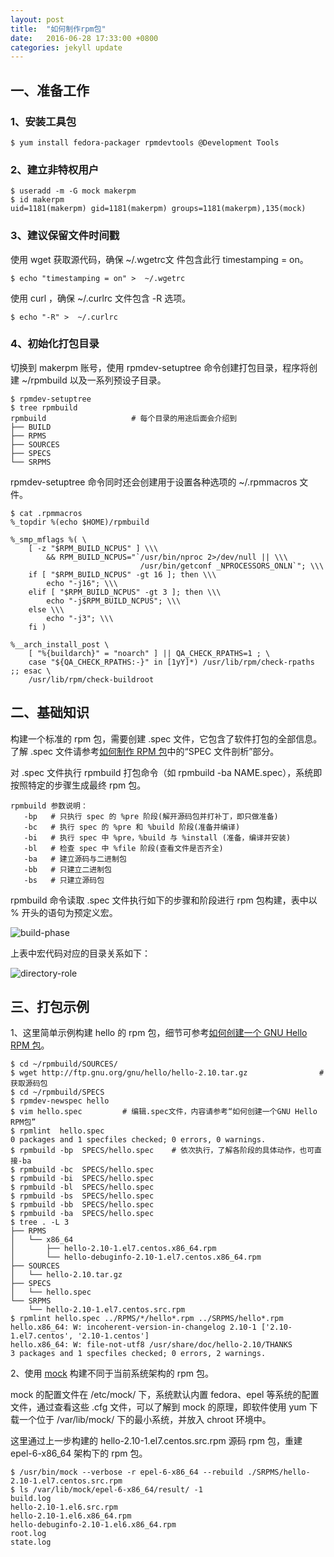```yaml
---
layout: post
title:  "如何制作rpm包"
date:   2016-06-28 17:33:00 +0800
categories: jekyll update
---
```


## 一、准备工作

### 1、安装工具包

    $ yum install fedora-packager rpmdevtools @Development Tools

### 2、建立非特权用户

    $ useradd -m -G mock makerpm
    $ id makerpm
    uid=1181(makerpm) gid=1181(makerpm) groups=1181(makerpm),135(mock)

### 3、建议保留文件时间戳

使用 wget 获取源代码，确保 ~/.wgetrc文 件包含此行 timestamping = on。

    $ echo "timestamping = on" >  ~/.wgetrc

使用 curl ，确保 ~/.curlrc 文件包含 -R 选项。

    $ echo "-R" >  ~/.curlrc

### 4、初始化打包目录

切换到 makerpm 账号，使用 rpmdev-setuptree 命令创建打包目录，程序将创建 ~/rpmbuild 以及一系列预设子目录。

    $ rpmdev-setuptree
    $ tree rpmbuild
    rpmbuild                   # 每个目录的用途后面会介绍到
    ├── BUILD
    ├── RPMS
    ├── SOURCES
    ├── SPECS
    └── SRPMS

rpmdev-setuptree 命令同时还会创建用于设置各种选项的 ~/.rpmmacros 文件。

    $ cat .rpmmacros
    %_topdir %(echo $HOME)/rpmbuild

    %_smp_mflags %( \
        [ -z "$RPM_BUILD_NCPUS" ] \\\
            && RPM_BUILD_NCPUS="`/usr/bin/nproc 2>/dev/null || \\\
                                 /usr/bin/getconf _NPROCESSORS_ONLN`"; \\\
        if [ "$RPM_BUILD_NCPUS" -gt 16 ]; then \\\
            echo "-j16"; \\\
        elif [ "$RPM_BUILD_NCPUS" -gt 3 ]; then \\\
            echo "-j$RPM_BUILD_NCPUS"; \\\
        else \\\
            echo "-j3"; \\\
        fi )

    %__arch_install_post \
        [ "%{buildarch}" = "noarch" ] || QA_CHECK_RPATHS=1 ; \
        case "${QA_CHECK_RPATHS:-}" in [1yY]*) /usr/lib/rpm/check-rpaths ;; esac \
        /usr/lib/rpm/check-buildroot

## 二、基础知识

构建一个标准的 rpm 包，需要创建 .spec 文件，它包含了软件打包的全部信息。了解 .spec 文件请参考[如何制作 RPM 包][How_to_create_an_RPM_package]中的“SPEC 文件剖析”部分。

对 .spec 文件执行 rpmbuild 打包命令（如 rpmbuild -ba NAME.spec），系统即按照特定的步骤生成最终 rpm 包。

    rpmbuild 参数说明：
       -bp   # 只执行 spec 的 %pre 阶段(解开源码包并打补丁，即只做准备)
       -bc   # 执行 spec 的 %pre 和 %build 阶段(准备并编译)
       -bi   # 执行 spec 中 %pre，%build 与 %install (准备，编译并安装)
       -bl   # 检查 spec 中 %file 阶段(查看文件是否齐全)
       -ba   # 建立源码与二进制包
       -bb   # 只建立二进制包
       -bs   # 只建立源码包

rpmbuild 命令读取 .spec 文件执行如下的步骤和阶段进行 rpm 包构建，表中以 % 开头的语句为预定义宏。

![build-phase](http://cdn.pkhanhao.top/makerpm/build-phase.png)

上表中宏代码对应的目录关系如下：

![directory-role](http://cdn.pkhanhao.top/makerpm/directory-role.png)

## 三、打包示例

1、这里简单示例构建 hello 的 rpm 包，细节可参考[如何创建一个 GNU Hello RPM 包][How_to_create_a_GNU_Hello_RPM_package]。

    $ cd ~/rpmbuild/SOURCES/
    $ wget http://ftp.gnu.org/gnu/hello/hello-2.10.tar.gz                # 获取源码包
    $ cd ~/rpmbuild/SPECS
    $ rpmdev-newspec hello
    $ vim hello.spec         # 编辑.spec文件，内容请参考“如何创建一个GNU Hello RPM包”
    $ rpmlint  hello.spec
    0 packages and 1 specfiles checked; 0 errors, 0 warnings.
    $ rpmbuild -bp  SPECS/hello.spec    # 依次执行，了解各阶段的具体动作，也可直接-ba
    $ rpmbuild -bc  SPECS/hello.spec
    $ rpmbuild -bi  SPECS/hello.spec
    $ rpmbuild -bl  SPECS/hello.spec
    $ rpmbuild -bs  SPECS/hello.spec
    $ rpmbuild -bb  SPECS/hello.spec
    $ rpmbuild -ba  SPECS/hello.spec
    $ tree . -L 3
    ├── RPMS
    │   └── x86_64
    │       ├── hello-2.10-1.el7.centos.x86_64.rpm
    │       └── hello-debuginfo-2.10-1.el7.centos.x86_64.rpm
    ├── SOURCES
    │   └── hello-2.10.tar.gz
    ├── SPECS
    │   └── hello.spec
    └── SRPMS
        └── hello-2.10-1.el7.centos.src.rpm
    $ rpmlint hello.spec ../RPMS/*/hello*.rpm ../SRPMS/hello*.rpm
    hello.x86_64: W: incoherent-version-in-changelog 2.10-1 ['2.10-1.el7.centos', '2.10-1.centos']
    hello.x86_64: W: file-not-utf8 /usr/share/doc/hello-2.10/THANKS
    3 packages and 1 specfiles checked; 0 errors, 2 warnings.

2、使用 [mock][Linux-mock] 构建不同于当前系统架构的 rpm 包。

mock 的配置文件在 /etc/mock/ 下，系统默认内置 fedora、epel 等系统的配置文件，通过查看这些 .cfg 文件，可以了解到 mock 的原理，即软件使用 yum 下载一个位于 /var/lib/mock/ 下的最小系统，并放入 chroot 环境中。

这里通过上一步构建的 hello-2.10-1.el7.centos.src.rpm 源码  rpm 包，重建 epel-6-x86_64 架构下的 rpm 包。

    $ /usr/bin/mock --verbose -r epel-6-x86_64 --rebuild ./SRPMS/hello-2.10-1.el7.centos.src.rpm
    $ ls /var/lib/mock/epel-6-x86_64/result/ -1
    build.log
    hello-2.10-1.el6.src.rpm
    hello-2.10-1.el6.x86_64.rpm
    hello-debuginfo-2.10-1.el6.x86_64.rpm
    root.log
    state.log

[How_to_create_an_RPM_package]: https://fedoraproject.org/wiki/How_to_create_an_RPM_package/zh-cn
[How_to_create_a_GNU_Hello_RPM_package]: https://fedoraproject.org/wiki/How_to_create_a_GNU_Hello_RPM_package/zh-cn
[Linux-mock]: https://www.zhukun.net/archives/6881
